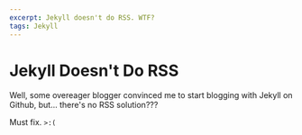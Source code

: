 ```yaml
---
excerpt: Jekyll doesn't do RSS. WTF?
tags: Jekyll
---
```


Jekyll Doesn't Do RSS
=====================

Well, some overeager blogger convinced me to start blogging with Jekyll on Github, but... there's no RSS solution???

Must fix. `>:(`
